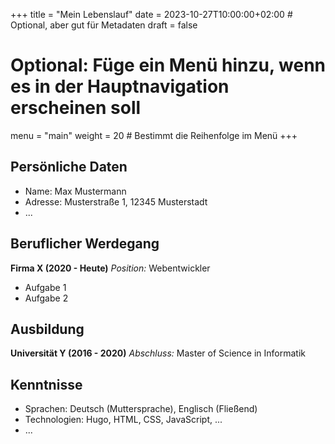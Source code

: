 +++
title = "Mein Lebenslauf"
date = 2023-10-27T10:00:00+02:00 # Optional, aber gut für Metadaten
draft = false
# Optional: Füge ein Menü hinzu, wenn es in der Hauptnavigation erscheinen soll
menu = "main"
weight = 20 # Bestimmt die Reihenfolge im Menü
+++

## Persönliche Daten

* Name: Max Mustermann
* Adresse: Musterstraße 1, 12345 Musterstadt
* ...

## Beruflicher Werdegang

**Firma X (2020 - Heute)**
*Position:* Webentwickler

* Aufgabe 1
* Aufgabe 2

## Ausbildung

**Universität Y (2016 - 2020)**
*Abschluss:* Master of Science in Informatik

## Kenntnisse

* Sprachen: Deutsch (Muttersprache), Englisch (Fließend)
* Technologien: Hugo, HTML, CSS, JavaScript, ...
* ...
